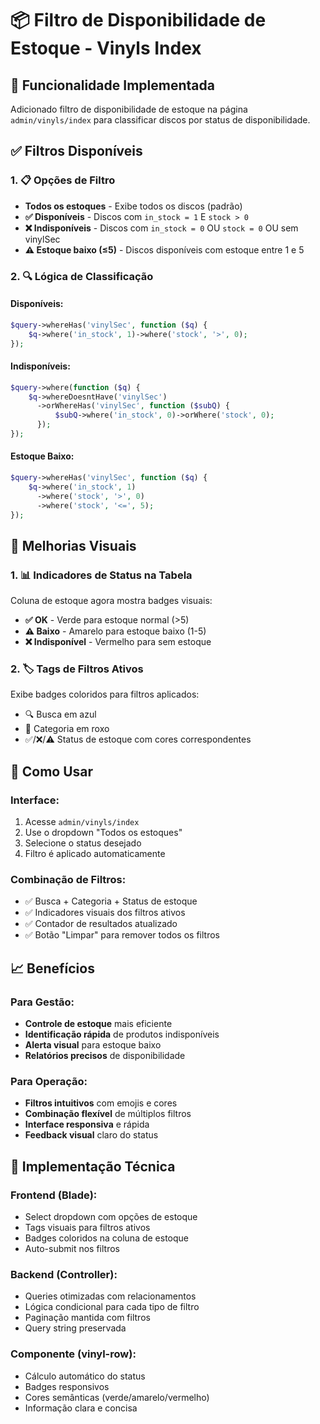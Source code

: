 # 📦 Filtro de Disponibilidade de Estoque - Vinyls Index

## 🎯 Funcionalidade Implementada
Adicionado filtro de disponibilidade de estoque na página `admin/vinyls/index` para classificar discos por status de disponibilidade.

## ✅ Filtros Disponíveis

### 1. 📋 Opções de Filtro
- **Todos os estoques** - Exibe todos os discos (padrão)
- **✅ Disponíveis** - Discos com `in_stock = 1` E `stock > 0`
- **❌ Indisponíveis** - Discos com `in_stock = 0` OU `stock = 0` OU sem vinylSec
- **⚠️ Estoque baixo (≤5)** - Discos disponíveis com estoque entre 1 e 5

### 2. 🔍 Lógica de Classificação

#### Disponíveis:
```php
$query->whereHas('vinylSec', function ($q) {
    $q->where('in_stock', 1)->where('stock', '>', 0);
});
```

#### Indisponíveis:
```php
$query->where(function ($q) {
    $q->whereDoesntHave('vinylSec')
      ->orWhereHas('vinylSec', function ($subQ) {
          $subQ->where('in_stock', 0)->orWhere('stock', 0);
      });
});
```

#### Estoque Baixo:
```php
$query->whereHas('vinylSec', function ($q) {
    $q->where('in_stock', 1)
      ->where('stock', '>', 0)
      ->where('stock', '<=', 5);
});
```

## 🎨 Melhorias Visuais

### 1. 📊 Indicadores de Status na Tabela
Coluna de estoque agora mostra badges visuais:
- **✅ OK** - Verde para estoque normal (>5)
- **⚠️ Baixo** - Amarelo para estoque baixo (1-5)
- **❌ Indisponível** - Vermelho para sem estoque

### 2. 🏷️ Tags de Filtros Ativos
Exibe badges coloridos para filtros aplicados:
- 🔍 Busca em azul
- 📂 Categoria em roxo
- ✅/❌/⚠️ Status de estoque com cores correspondentes

## 🚀 Como Usar

### Interface:
1. Acesse `admin/vinyls/index`
2. Use o dropdown "Todos os estoques"
3. Selecione o status desejado
4. Filtro é aplicado automaticamente

### Combinação de Filtros:
- ✅ Busca + Categoria + Status de estoque
- ✅ Indicadores visuais dos filtros ativos
- ✅ Contador de resultados atualizado
- ✅ Botão "Limpar" para remover todos os filtros

## 📈 Benefícios

### Para Gestão:
- **Controle de estoque** mais eficiente
- **Identificação rápida** de produtos indisponíveis
- **Alerta visual** para estoque baixo
- **Relatórios precisos** de disponibilidade

### Para Operação:
- **Filtros intuitivos** com emojis e cores
- **Combinação flexível** de múltiplos filtros
- **Interface responsiva** e rápida
- **Feedback visual** claro do status

## 🔧 Implementação Técnica

### Frontend (Blade):
- Select dropdown com opções de estoque
- Tags visuais para filtros ativos
- Badges coloridos na coluna de estoque
- Auto-submit nos filtros

### Backend (Controller):
- Queries otimizadas com relacionamentos
- Lógica condicional para cada tipo de filtro
- Paginação mantida com filtros
- Query string preservada

### Componente (vinyl-row):
- Cálculo automático do status
- Badges responsivos
- Cores semânticas (verde/amarelo/vermelho)
- Informação clara e concisa
